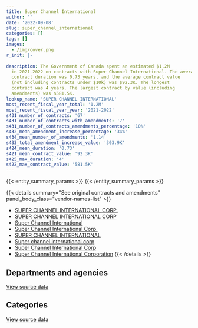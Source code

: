 ```yaml
---
title: Super Channel International
author: ''
date: '2022-09-08'
slug: super_channel_international
categories: []
tags: []
images:
  - /img/cover.png
r_init: |-
  
description: The Government of Canada spent an estimated $1.2M
  in 2021-2022 on contracts with Super Channel International. The average
  contract duration was 0.73 years, and the average contract value
  (not including contracts under $10k) was $92.3K. The longest
  contract was 4 years. The largest contract by value (including
  amendments) was $581.5K.
lookup_name: 'SUPER CHANNEL INTERNATIONAL'
most_recent_fiscal_year_total: '1.2M'
most_recent_fiscal_year_year: '2021-2022'
s431_number_of_contracts: '67'
s431_number_of_contracts_with_amendments: '7'
s431_number_of_contracts_amendments_percentage: '10%'
s432_mean_amendment_increase_percentage: '34%'
s434_mean_number_of_amendments: '1.14'
s433_total_amendment_increase_value: '303.9K'
s424_mean_duration: '0.73'
s421_mean_contract_value: '92.3K'
s425_max_duration: '4'
s422_max_contract_value: '581.5K'
---
```


<script src="/rmarkdown-libs/htmlwidgets/htmlwidgets.js"></script>
<link href="/rmarkdown-libs/datatables-css/datatables-crosstalk.css" rel="stylesheet" />
<script src="/rmarkdown-libs/datatables-binding/datatables.js"></script>
<script src="/rmarkdown-libs/jquery/jquery-3.6.0.min.js"></script>
<link href="/rmarkdown-libs/dt-core-bootstrap/css/dataTables.bootstrap.min.css" rel="stylesheet" />
<link href="/rmarkdown-libs/dt-core-bootstrap/css/dataTables.bootstrap.extra.css" rel="stylesheet" />
<script src="/rmarkdown-libs/dt-core-bootstrap/js/jquery.dataTables.min.js"></script>
<script src="/rmarkdown-libs/dt-core-bootstrap/js/dataTables.bootstrap.min.js"></script>
<link href="/rmarkdown-libs/crosstalk/css/crosstalk.min.css" rel="stylesheet" />
<script src="/rmarkdown-libs/crosstalk/js/crosstalk.min.js"></script>
<script src="/rmarkdown-libs/htmlwidgets/htmlwidgets.js"></script>
<link href="/rmarkdown-libs/datatables-css/datatables-crosstalk.css" rel="stylesheet" />
<script src="/rmarkdown-libs/datatables-binding/datatables.js"></script>
<script src="/rmarkdown-libs/jquery/jquery-3.6.0.min.js"></script>
<link href="/rmarkdown-libs/dt-core-bootstrap/css/dataTables.bootstrap.min.css" rel="stylesheet" />
<link href="/rmarkdown-libs/dt-core-bootstrap/css/dataTables.bootstrap.extra.css" rel="stylesheet" />
<script src="/rmarkdown-libs/dt-core-bootstrap/js/jquery.dataTables.min.js"></script>
<script src="/rmarkdown-libs/dt-core-bootstrap/js/dataTables.bootstrap.min.js"></script>
<link href="/rmarkdown-libs/crosstalk/css/crosstalk.min.css" rel="stylesheet" />
<script src="/rmarkdown-libs/crosstalk/js/crosstalk.min.js"></script>

{{< entity_summary_params >}}
{{< /entity_summary_params >}}

{{< details summary="See original contracts and amendments" panel_body_class="vendor-names-list" >}}
- [SUPER CHANNEL INTERNATIONAL CORP.](https://search.open.canada.ca/en/ct/?sort=contract_value_f%20desc&page=1&search_text=%22SUPER%20CHANNEL%20INTERNATIONAL%20CORP.%22)
- [SUPER CHANNEL INTERNATIONAL CORP](https://search.open.canada.ca/en/ct/?sort=contract_value_f%20desc&page=1&search_text=%22SUPER%20CHANNEL%20INTERNATIONAL%20CORP%22)
- [Super Channel International](https://search.open.canada.ca/en/ct/?sort=contract_value_f%20desc&page=1&search_text=%22Super%20Channel%20International%22)
- [Super Channel International Corp.](https://search.open.canada.ca/en/ct/?sort=contract_value_f%20desc&page=1&search_text=%22Super%20Channel%20International%20Corp.%22)
- [SUPER CHANNEL INTERNATIONAL](https://search.open.canada.ca/en/ct/?sort=contract_value_f%20desc&page=1&search_text=%22SUPER%20CHANNEL%20INTERNATIONAL%22)
- [Super channel international corp](https://search.open.canada.ca/en/ct/?sort=contract_value_f%20desc&page=1&search_text=%22Super%20channel%20international%20corp%22)
- [Super Channel International Corp](https://search.open.canada.ca/en/ct/?sort=contract_value_f%20desc&page=1&search_text=%22Super%20Channel%20International%20Corp%22)
- [Super Channel International Corporation](https://search.open.canada.ca/en/ct/?sort=contract_value_f%20desc&page=1&search_text=%22Super%20Channel%20International%20Corporation%22)
{{< /details >}}

## Departments and agencies

<div id="htmlwidget-1" style="width:100%;height:auto;" class="datatables html-widget"></div>
<script type="application/json" data-for="htmlwidget-1">{"x":{"style":"bootstrap","filter":"none","vertical":false,"data":[["<a href=\"/departments/cic/\">Immigration, Refugees and Citizenship Canada<\/a>","<a href=\"/departments/csc-scc/\">Correctional Service of Canada<\/a>","<a href=\"/departments/dnd-mdn/\">National Defence<\/a>","<a href=\"/departments/elections/\">Elections Canada<\/a>","<a href=\"/departments/pch/\">Canadian Heritage<\/a>","<a href=\"/departments/pwgsc-tpsgc/\">Public Services and Procurement Canada<\/a>","<a href=\"/departments/rcmp-grc/\">Royal Canadian Mounted Police<\/a>"],[25419.03,146312.25,47949.3,338940.78,201985.15,null,null],[4317.75,647680.42,213519.22,14438.89,205379.85,115666.91,10445.42],[null,442988.14,568613.97,607999.01,null,416213.49,18874.15],[null,427362.08,94313.74,null,null,487778.8,171580.29]],"container":"<table class=\"table table-striped table-hover row-border order-column display\">\n  <thead>\n    <tr>\n      <th>Department<\/th>\n      <th>2018-2019<\/th>\n      <th>2019-2020<\/th>\n      <th>2020-2021<\/th>\n      <th>2021-2022<\/th>\n    <\/tr>\n  <\/thead>\n<\/table>","options":{"order":[[4,"desc"]],"pageLength":10,"autoWidth":true,"columnDefs":[{"targets":1,"render":"function(data, type, row, meta) {\n    return type !== 'display' ? data : DTWidget.formatCurrency(data, \"$\", 2, 3, \",\", \".\", true, null);\n  }"},{"targets":2,"render":"function(data, type, row, meta) {\n    return type !== 'display' ? data : DTWidget.formatCurrency(data, \"$\", 2, 3, \",\", \".\", true, null);\n  }"},{"targets":3,"render":"function(data, type, row, meta) {\n    return type !== 'display' ? data : DTWidget.formatCurrency(data, \"$\", 2, 3, \",\", \".\", true, null);\n  }"},{"targets":4,"render":"function(data, type, row, meta) {\n    return type !== 'display' ? data : DTWidget.formatCurrency(data, \"$\", 2, 3, \",\", \".\", true, null);\n  }"},{"width":"16%","targets":[1,2,3,4]},{"className":"dt-right","targets":[1,2,3,4]}],"orderClasses":false}},"evals":["options.columnDefs.0.render","options.columnDefs.1.render","options.columnDefs.2.render","options.columnDefs.3.render"],"jsHooks":[]}</script>
<p class="text-right">
<a href="https://github.com/GoC-Spending/contracts-data/tree/main/data/out/vendors/super_channel_international/summary_by_fiscal_year_by_department.csv" class="source-data-link btn btn-link">View source data</a>
</p>

## Categories

<div id="htmlwidget-2" style="width:100%;height:auto;" class="datatables html-widget"></div>
<script type="application/json" data-for="htmlwidget-2">{"x":{"style":"bootstrap","filter":"none","vertical":false,"data":[["<a href=\"/categories/office_management/\">Office management<\/a>","<a href=\"/categories/defence/\">Defence<\/a>","<a href=\"/categories/information_technology/\">Information technology<\/a>","<a href=\"/categories/transportation_and_logistics/\">Transportation and logistics<\/a>","<a href=\"/categories/industrial_products_and_services/\">Industrial products and services<\/a>"],[217892.61,null,null,null,542713.9],[232275.86,null,10445.42,null,968727.18],[606381.56,331315.02,41790.55,142067.9,933133.73],[9511.59,null,8480.44,439447.3,723595.59]],"container":"<table class=\"table table-striped table-hover row-border order-column display\">\n  <thead>\n    <tr>\n      <th>Category<\/th>\n      <th>2018-2019<\/th>\n      <th>2019-2020<\/th>\n      <th>2020-2021<\/th>\n      <th>2021-2022<\/th>\n    <\/tr>\n  <\/thead>\n<\/table>","options":{"order":[[4,"desc"]],"dom":"t","pageLength":30,"autoWidth":true,"columnDefs":[{"targets":1,"render":"function(data, type, row, meta) {\n    return type !== 'display' ? data : DTWidget.formatCurrency(data, \"$\", 2, 3, \",\", \".\", true, null);\n  }"},{"targets":2,"render":"function(data, type, row, meta) {\n    return type !== 'display' ? data : DTWidget.formatCurrency(data, \"$\", 2, 3, \",\", \".\", true, null);\n  }"},{"targets":3,"render":"function(data, type, row, meta) {\n    return type !== 'display' ? data : DTWidget.formatCurrency(data, \"$\", 2, 3, \",\", \".\", true, null);\n  }"},{"targets":4,"render":"function(data, type, row, meta) {\n    return type !== 'display' ? data : DTWidget.formatCurrency(data, \"$\", 2, 3, \",\", \".\", true, null);\n  }"},{"width":"16%","targets":[1,2,3,4]},{"className":"dt-right","targets":[1,2,3,4]}],"orderClasses":false,"lengthMenu":[10,25,30,50,100]}},"evals":["options.columnDefs.0.render","options.columnDefs.1.render","options.columnDefs.2.render","options.columnDefs.3.render"],"jsHooks":[]}</script>
<p class="text-right">
<a href="https://github.com/GoC-Spending/contracts-data/tree/main/data/out/vendors/super_channel_international/summary_by_fiscal_year_by_category.csv" class="source-data-link btn btn-link">View source data</a>
</p>
